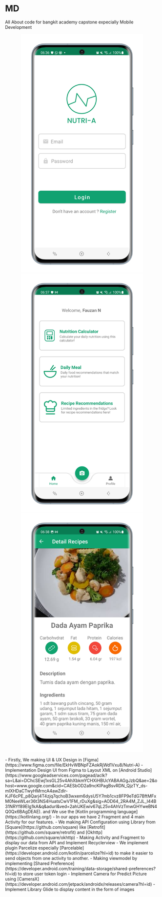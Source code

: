 # MD

All About code for bangkit academy capstone expecially Mobile Development
<p align="center">
  <img width="400" src="https://raw.githubusercontent.com/Bangkit-Team-NutriA/MD/master/mockup/login_samsung-galaxys20-cloudblue-portrait.png">
  <img width="400" src="https://raw.githubusercontent.com/Bangkit-Team-NutriA/MD/master/mockup/home_samsung-galaxys20-cloudblue-portrait.png">
  <img width="400" src="https://raw.githubusercontent.com/Bangkit-Team-NutriA/MD/master/mockup/detail_samsung-galaxys20-cloudblue-portrait.png">
</p>
- Firstly, We making UI & UX Design in [Figma](https://www.figma.com/file/EkHvWBNpFZAokRjWd1Vxu8/Nutri-A)
- Implementation Design UI from Figma to Layout XML on [Android Studio](https://www.googleadservices.com/pagead/aclk?sa=L&ai=DChcSEwj1xsGL25v4AhXbkmYCHXiHBUcYABAAGgJzbQ&ae=2&ohost=www.google.com&cid=CAESbOD2a9ncKIPagBsvRDN_QjzTY_ds-mlXHDaCTwyHMrncA4awZdlr-KJF6cPE_p8Qarj4T4zjq7qchoB3wxem6dysU5Y7mb1cvz8FP9eTdG7BftMFxM0NeeWLer36t3NS4HuatsCwV1FM_rDuXg&sig=AOD64_2RA4M_ZJL_I44B31NRYf89EIg1kA&q&adurl&ved=2ahUKEwiv67qL25v4AhVzTmwGHYweBN4Q0Qx6BAgDEAE). and We use the [Kotlin programming language](https://kotlinlang.org/)
  - In our apps we have 2 Fragment and 4 main Activity for our features.
- We making API Configuration using Library from [Square](https://github.com/square) like [Retrofit](https://github.com/square/retrofit) and [Okhttp](https://github.com/square/okhttp)
- Making Activity and Fragment to display our data from API and Implement Recyclerview
- We implement plugin Parcelize especially [Parcelable](https://developer.android.com/kotlin/parcelize?hl=id) to make it easier to send objects from one activity to another.
- Making viewmodel by implementing [Shared Preference](https://developer.android.com/training/data-storage/shared-preferences?hl=id) to store user token login
- Implement Camera for Predict Picture using [CameraX](https://developer.android.com/jetpack/androidx/releases/camera?hl=id)
- Implement Library Glide to display content in the form of images 




